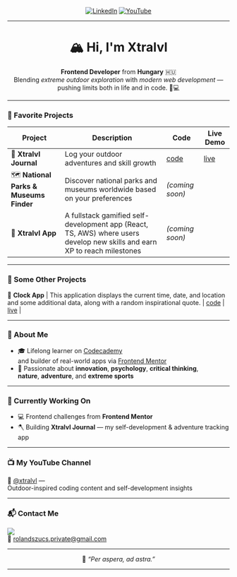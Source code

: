 <div align="center">

[![LinkedIn](https://img.shields.io/badge/LinkedIn-0A66C2?style=for-the-badge&logo=linkedin&logoColor=white)](https://www.linkedin.com/in/rolandszucs-webdev/)
[![YouTube](https://img.shields.io/badge/YouTube-FF0000?style=for-the-badge&logo=youtube&logoColor=white)](https://youtube.com/@xtralvl?si=ARheLo58FnjZJftt)

---

<h1>🏔️ Hi, I'm <strong>Xtralvl</strong></h1>

<p><strong>Frontend Developer</strong> from <strong>Hungary</strong> 🇭🇺  <br>
Blending <em>extreme outdoor exploration</em> with <em>modern web development</em> — pushing limits both in life and in code. 🌲💻</p>

</div>

---

### 🌟 Favorite Projects

| Project | Description | Code | Live Demo |
|----------|--------------|-----------|-----------|
| 🧭 **Xtralvl Journal** | Log your outdoor adventures and skill growth | [code](https://github.com/xtralvl/Xtralvl_Journal) | [live](https://main.d75ibv00sviwk.amplifyapp.com/) |
| 🗺️ **National Parks & Museums Finder** | Discover national parks and museums worldwide based on your preferences | *(coming soon)* |
| 💯 **Xtralvl App** | A fullstack gamified self-development app (React, TS, AWS) where users develop new skills and earn XP to reach milestones | *(coming soon)* |

---

### 🌟 Some Other Projects

🧭 **Clock App** | This application displays the current time, date, and location and some additional data, along with a random inspirational quote. | [code](https://github.com/xtralvl/Clock-app) | [live](https://clock-app-frontend-mentor-xtralvl.netlify.app/) |

---

### 🚀 About Me

- 🎓 Lifelong learner on [Codecademy](https://www.codecademy.com)  
  and builder of real-world apps via [Frontend Mentor](https://www.frontendmentor.io/)
- 🧭 Passionate about **innovation**, **psychology**, **critical thinking**,  
  **nature**, **adventure**, and **extreme sports**

---

### 🔧 Currently Working On

- 💻 Frontend challenges from **Frontend Mentor**  
- 🪓 Building **Xtralvl Journal** — my self-development & adventure tracking app  

---

### 📺 My YouTube Channel

🎥 [@xtralvl](https://youtube.com/@xtralvl?si=ARheLo58FnjZJftt) —  
Outdoor-inspired coding content and self-development insights

---

### 📬 Contact Me

<a href="https://www.linkedin.com/in/rolandszucs-webdev/" target="_blank">
  <img src="https://img.shields.io/badge/-LinkedIn-0077B5?style=flat&logo=linkedin&logoColor=white"/>
</a>  <br>
📧 <a href="mailto:rolandszucs.private@gmail.com">rolandszucs.private@gmail.com</a>

---

<div align="center">

💬 *“Per aspera, ad astra.”*  

---

</div>
